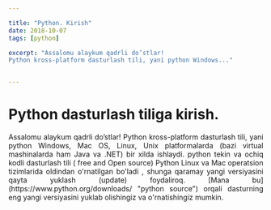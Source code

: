```yaml
---

title: "Python. Kirish"
date: 2018-10-07
tags: [python]

excerpt: "Assalomu alaykum qadrli do’stlar!
Python kross-platform dasturlash tili, yani python Windows..."


---
```



# Python dasturlash tiliga kirish.

<div style="text-align: justify">Assalomu alaykum qadrli do’stlar!
Python kross-platform dasturlash tili, yani python Windows, Mac OS, Linux, Unix platformalarda (bazi virtual mashinalarda ham Java va .NET) bir xilda ishlaydi. python tekin va ochiq kodli dasturlash tili ( free and Open source)
Python Linux va Mac operatsion tizimlarida oldindan o'rnatilgan bo'ladi , shunga qaramay yangi versiyasini qayta yuklash (update) foydaliroq.  
[Mana bu](https://www.python.org/downloads/ "python source") orqali dasturning eng yangi versiyasini yuklab olishingiz va o'rnatishingiz mumkin.
 </div>

